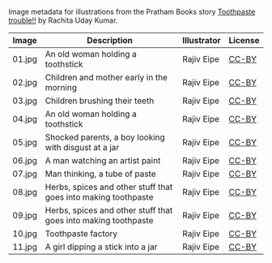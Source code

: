 Image metadata for illustrations from the Pratham Books story [Toothpaste trouble!!](https://storyweaver.org.in/stories/3580-toothpaste-trouble) by Rachita Uday Kumar.

Image | Description | Illustrator | License
----- | ----------- | ----------- | -------
01.jpg | An old woman holding a toothstick | Rajiv Eipe | [CC-BY](https://creativecommons.org/licenses/by/4.0/)
02.jpg | Children and mother early in the morning | Rajiv Eipe | [CC-BY](https://creativecommons.org/licenses/by/4.0/)
03.jpg | Children brushing their teeth | Rajiv Eipe | [CC-BY](https://creativecommons.org/licenses/by/4.0/)
04.jpg | An old woman holding a toothstick | Rajiv Eipe | [CC-BY](https://creativecommons.org/licenses/by/4.0/)
05.jpg | Shocked parents, a boy looking with disgust at a jar | Rajiv Eipe | [CC-BY](https://creativecommons.org/licenses/by/4.0/)
06.jpg | A man watching an artist paint | Rajiv Eipe | [CC-BY](https://creativecommons.org/licenses/by/4.0/)
07.jpg | Man thinking, a tube of paste | Rajiv Eipe | [CC-BY](https://creativecommons.org/licenses/by/4.0/)
08.jpg | Herbs, spices and other stuff that goes into making toothpaste | Rajiv Eipe | [CC-BY](https://creativecommons.org/licenses/by/4.0/)
09.jpg | Herbs, spices and other stuff that goes into making toothpaste | Rajiv Eipe | [CC-BY](https://creativecommons.org/licenses/by/4.0/)
10.jpg | Toothpaste factory | Rajiv Eipe | [CC-BY](https://creativecommons.org/licenses/by/4.0/)
11.jpg | A girl dipping a stick into a jar | Rajiv Eipe | [CC-BY](https://creativecommons.org/licenses/by/4.0/)